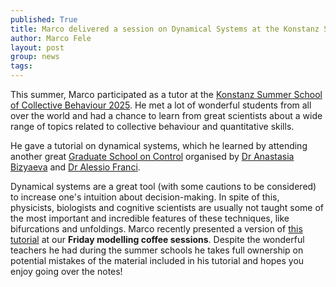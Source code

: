 ```yaml
---
published: True
title: Marco delivered a session on Dynamical Systems at the Konstanz School of Collective Behaviour
author: Marco Fele
layout: post
group: news
tags: 
---
```


This summer, Marco participated as a tutor at the [Konstanz Summer School of Collective Behaviour 2025](https://www.exc.uni-konstanz.de/kscb/). He met a lot of wonderful students from all over the world and had a chance to learn from great scientists about a wide range of topics related to collective behaviour and quantitative skills. 

He gave a tutorial on dynamical systems, which he learned by attending another great [Graduate School on Control](http://www.eeci-igsc.eu/doc/users/975/bib/2025/eeciigsc2025summaries.pdf) organised by [Dr Anastasia Bizyaeva](https://anastasiabzv.github.io/) and [Dr Alessio Franci](https://sites.google.com/site/francialessioac/).

Dynamical systems are a great tool (with some cautions to be considered) to increase one's intuition about decision-making. In spite of this, physicists, biologists and cognitive scientists are usually not taught some of the most important and incredible features of these techniques, like bifurcations and unfoldings. Marco recently presented a version of [this tutorial](https://github.com/MarcoFele98/KSCB_2025) at our **Friday modelling coffee sessions**. Despite the wonderful teachers he had during the summer schools he takes full ownership on potential mistakes of the material included in his tutorial and hopes you enjoy going over the notes!
